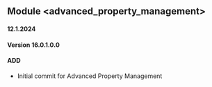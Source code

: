 ## Module <advanced_property_management>

#### 12.1.2024
#### Version 16.0.1.0.0
#### ADD
- Initial commit for Advanced Property Management
